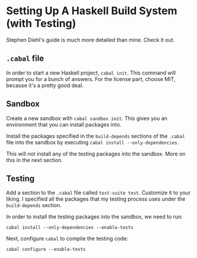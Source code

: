 # Setting Up A Haskell Build System (with Testing)

Stephen Diehl's guide is much more detailed than mine. Check it out.

## `.cabal` file

In order to start a new Haskell project, `cabal init`. This command will prompt
you for a bunch of answers. For the license part, choose MIT, because it's a
pretty good deal.

## Sandbox

Create a new sandbox with `cabal sandbox init`. This gives you an environment
that you can install packages into.

Install the packages specified in the `build-depends` sections of the `.cabal`
file into the sandbox by executing `cabal install --only-dependencies`.

This will not install any of the testing packages into the sandbox. More on this
in the next section.

## Testing

Add a section to the `.cabal` file called `test-suite test`. Customize it to
your liking. I specified all the packages that my testing process uses under the
`build-depends` section.

In order to install the testing packages into the sandbox, we need to run:
```
cabal install --only-dependencies --enable-tests
```

Next, configure `cabal` to compile the testing code:
```
cabal configure --enable-tests
```
